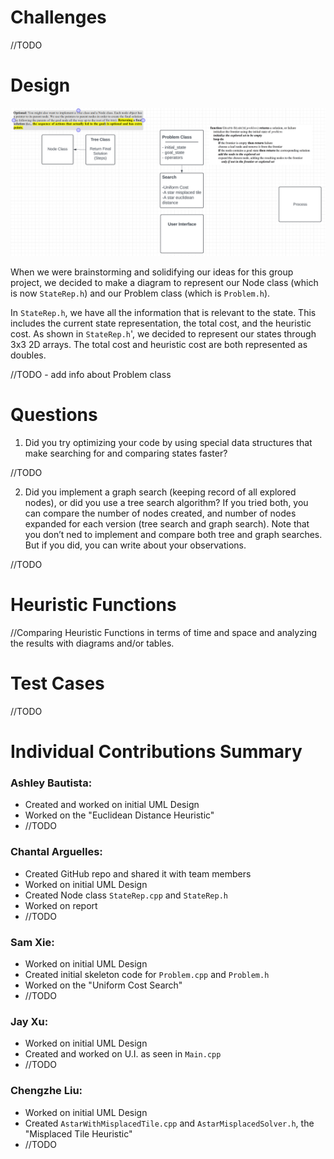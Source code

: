 # Challenges

//TODO

# Design

![project1_design](assets/cs170_project1_design.PNG)

When we were brainstorming and solidifying our ideas for this group project, we decided to make a diagram to represent our Node class (which is now `StateRep.h`) and our Problem class (which is `Problem.h`). 

In `StateRep.h`, we have all the information that is relevant to the state. This includes the current state representation, the total cost, and the heuristic cost. As shown in `StateRep.h`', we decided to represent our states through 3x3 2D arrays. The total cost and heuristic cost are both represented as doubles. 

//TODO - add info about Problem class

# Questions

1. Did you try optimizing your code by using special data structures that make searching for and comparing states faster?

//TODO

2. Did you implement a graph search (keeping record of all explored nodes), or did you use a tree search algorithm? If you tried both, you can compare the number of nodes created, and number of nodes expanded for each version (tree search and graph search). Note that you don’t ned to implement and compare both tree and graph searches. But if you did, you can write about your observations.

//TODO

# Heuristic Functions

//Comparing Heuristic Functions in terms of time and space and analyzing the results with
diagrams and/or tables. 

# Test Cases

//TODO

# Individual Contributions Summary

### Ashley Bautista:
- Created and worked on initial UML Design
- Worked on the "Euclidean Distance Heuristic"
- //TODO

### Chantal Arguelles: 
- Created GitHub repo and shared it with team members
- Worked on initial UML Design
- Created Node class `StateRep.cpp` and `StateRep.h`
- Worked on report
- //TODO

### Sam Xie: 
- Worked on initial UML Design
- Created initial skeleton code for `Problem.cpp` and `Problem.h`
- Worked on the "Uniform Cost Search"
- //TODO

### Jay Xu: 
- Worked on initial UML Design
- Created and worked on U.I. as seen in `Main.cpp`
- //TODO

### Chengzhe Liu: 
- Worked on initial UML Design 
- Created `AstarWithMisplacedTile.cpp` and `AstarMisplacedSolver.h`, the "Misplaced Tile Heuristic"
- //TODO